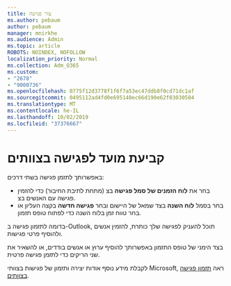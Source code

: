 ```yaml
---
title: צור פגישה
ms.author: pebaum
author: pebaum
manager: mnirkhe
ms.audience: Admin
ms.topic: article
ROBOTS: NOINDEX, NOFOLLOW
localization_priority: Normal
ms.collection: Adm_O365
ms.custom:
- "2678"
- "9000736"
ms.openlocfilehash: 0775f12d3778f1f6f7a53ec47ddb8f0cd71dc1af
ms.sourcegitcommit: 0495112ad4fd0e695140ec66d190e62f03030584
ms.translationtype: MT
ms.contentlocale: he-IL
ms.lasthandoff: 10/02/2019
ms.locfileid: "37376667"
---
```

# <a name="schedule-a-meeting-in-teams"></a>קביעת מועד לפגישה בצוותים

באפשרותך לתזמן פגישה בשתי דרכים: 

- בחר את **לוח הזמנים של סמל פגישה** בצ (מתחת לתיבת החיבור) כדי להזמין פגישה עם האנשים בצ.
- בחר בסמל **לוח השנה** בצד שמאל של היישום ובחר **פגישה חדשה** בקצה העליון או בחר טווח זמן בלוח השנה כדי לפתוח טופס תזמון.

בדומה לתזמון פגישה ב-Outlook, תוכל להעניק לפגישה שלך כותרת, להזמין אנשים ולהוסיף פרטי פגישות.

בצד הימני של טופס התזמון באפשרותך להוסיף ערוץ או אנשים בודדים, או להשאיר את שני הריקים כדי לתזמן פגישה פרטית.

לקבלת מידע נוסף אודות יצירה ותזמון של פגישות בצוותי Microsoft, ראה [תזמון פגישה בצוותים](https://support.office.com/article/Schedule-a-meeting-in-Teams-943507a9-8583-4c58-b5d2-8ec8265e04e5).
